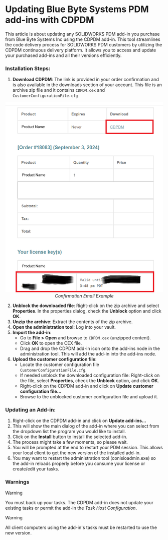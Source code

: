 # Updating Blue Byte Systems PDM add-ins with CDPDM

This article is about updating any SOLIDWORKS PDM add-in you purchase from Blue Byte Systems Inc using the CDPDM add-in. This tool streamlines the code delivery process for SOLIDWORKS PDM customers by utilizing the CDPDM continuous delivery platform. It allows you to access and update your purchased add-ins and all their versions efficiently.

### Installation Steps:

1. **Download CDPDM**: The link is provided in your order confirmation and is also available in the downloads section of your account. This file is an archive zip file and it contains `CDPDM.cex` and `CustomerConfigurationFile.cfg`

<p align="center">
  <img src="../images/confirmationemail.png" alt="Confirmation Email Example" />
  <br>
  <em>Confirmation Email Example</em>
</p>

2. **Unblock the downloaded file**: Right-click on the zip archive and select **Properties**. In the properties dialog, check the **Unblock** option and click **OK**.
3. **Unzip the archive**: Extract the contents of the zip archive.
4. **Open the administration tool**: Log into your vault.
5. **Import the add-in**:
    - Go to **File > Open** and browse to `CDPDM.cex` (unzipped content).
    - Click **OK** to open the CEX file.
    - Drag and drop the CDPDM add-in icon onto the add-ins node in the administration tool. This will add the add-in into the add-ins node.
6. **Upload the customer configuration file**:
    - Locate the customer configuration file `CustomerConfigurationFile.cfg`.
    - If needed unblock the downloaded configuration file: Right-click on the file, select **Properties**, check the **Unblock** option, and click **OK**.
    - Right-click on the CDPDM add-in and click on **Update customer configuration file...**
    - Browse to the unblocked customer configuration file and upload it.

### Updating an Add-in:

1. Right-click on the CDPDM add-in and click on **Update add-ins…**
2. This will show the main dialog of the add-in where you can select from the dropdown list the program you would like to install.
3. Click on the **Install** button to install the selected add-in.
4. The process might take a few moments, so please wait.
5. You will be prompted at the end to restart your PDM session. This allows your local client to get the new version of the installed add-in.
6. You may want to restart the administration tool (conisioadmin.exe) so the add-in reloads properly before you consume your license or create/edit your tasks.

### Warnings

> [!Warning]
> You must back up your tasks. The CDPDM add-in does not update your existing tasks or permit the add-in the *Task Host Configuration*.

> [!Warning]
> All client computers using the add-in's tasks must be restarted to use the new version.